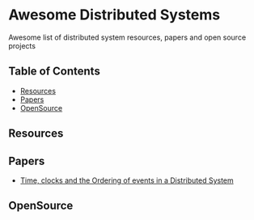 # Awesome Distributed Systems

Awesome list of distributed system resources, papers and open source projects

## Table of Contents

- [Resources](#resources)
- [Papers](#papers)
- [OpenSource](#opensource)


## Resources

## Papers

- [Time, clocks and the Ordering of events in a Distributed System](https://lamport.azurewebsites.net/pubs/time-clocks.pdf)

## OpenSource
